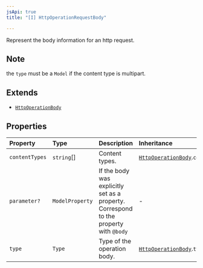 ```yaml
---
jsApi: true
title: "[I] HttpOperationRequestBody"

---
```

Represent the body information for an http request.

## Note

the `type` must be a `Model` if the content type is multipart.

## Extends

- [`HttpOperationBody`](HttpOperationBody.md)

## Properties

| Property | Type | Description | Inheritance |
| :------ | :------ | :------ | :------ |
| `contentTypes` | `string`[] | Content types. | [`HttpOperationBody`](HttpOperationBody.md).`contentTypes` |
| `parameter?` | `ModelProperty` | If the body was explicitly set as a property. Correspond to the property with `@body` | - |
| `type` | `Type` | Type of the operation body. | [`HttpOperationBody`](HttpOperationBody.md).`type` |
